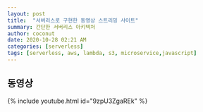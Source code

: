 ```yaml
---
layout: post
title:  "서버리스로 구현한 동영상 스트리밍 사이트"
summary: 간단한 서버리스 아키텍처
author: coconut
date: 2020-10-28 02:21 AM
categories: [serverless]
tags: [serverless, aws, lambda, s3, microservice,javascript]
---
```


## 동영상

{% include youtube.html id="9zpU3ZgaREk" %} 

